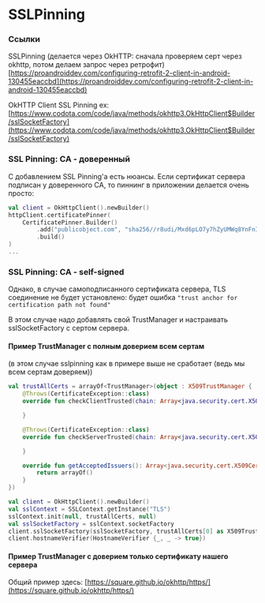 # SSLPinning

### Ссылки

SSLPinning \(делается через OkHTTP: сначала проверяем серт через okhttp, потом делаем запрос через ретрофит\)  
[https://proandroiddev.com/configuring-retrofit-2-client-in-android-130455eaccbd](https://proandroiddev.com/configuring-retrofit-2-client-in-android-130455eaccbd)

OkHTTP Client SSL Pinning ex:  
[https://www.codota.com/code/java/methods/okhttp3.OkHttpClient$Builder/sslSocketFactory](https://www.codota.com/code/java/methods/okhttp3.OkHttpClient$Builder/sslSocketFactory)

### SSL Pinning: CA - доверенный

С добавлением SSL Pinning'а есть нюансы. Если сертификат сервера подписан у доверенного CA, то пиннинг в приложении делается очень просто:

```kotlin
val client = OkHttpClient().newBuilder()
httpClient.certificatePinner(
    CertificatePinner.Builder()
        .add("publicobject.com", "sha256//r8udi/Mxd6pLO7y7hZyUMWq8YnFnIWXCqeHsTDRqy8=")
        .build()
)
...
```

### SSL Pinning: CA - self-signed

Однако, в случае самоподписанного сертификата сервера, TLS соединение не будет установлено: будет ошибка `"trust anchor for certification path not found"`

В этом случае надо добавлять свой TrustManager и настраивать sslSocketFactory с сертом сервера.

#### Пример TrustManager с полным доверием всем сертам 

\(в этом случае sslpinning как в примере выше не сработает \(ведь мы всем сертам доверяем\)\)

```kotlin
val trustAllCerts = arrayOf<TrustManager>(object : X509TrustManager {
    @Throws(CertificateException::class)
    override fun checkClientTrusted(chain: Array<java.security.cert.X509Certificate>, authType: String) {

    }

    @Throws(CertificateException::class)
    override fun checkServerTrusted(chain: Array<java.security.cert.X509Certificate>, authType: String) {

    }

    override fun getAcceptedIssuers(): Array<java.security.cert.X509Certificate> {
        return arrayOf()
    }
})

val client = OkHttpClient().newBuilder()
val sslContext = SSLContext.getInstance("TLS")
sslContext.init(null, trustAllCerts, null)
val sslSocketFactory = sslContext.socketFactory
client.sslSocketFactory(sslSocketFactory, trustAllCerts[0] as X509TrustManager)
client.hostnameVerifier(HostnameVerifier {_, _ -> true})
```

#### Пример TrustManager с доверием только сертификату нашего сервера

Общий пример здесь: [https://square.github.io/okhttp/https/](https://square.github.io/okhttp/https/)

```text

```


